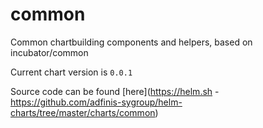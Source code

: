 common
======
Common chartbuilding components and helpers, based on incubator/common

Current chart version is `0.0.1`

Source code can be found [here](https://helm.sh - https://github.com/adfinis-sygroup/helm-charts/tree/master/charts/common)
